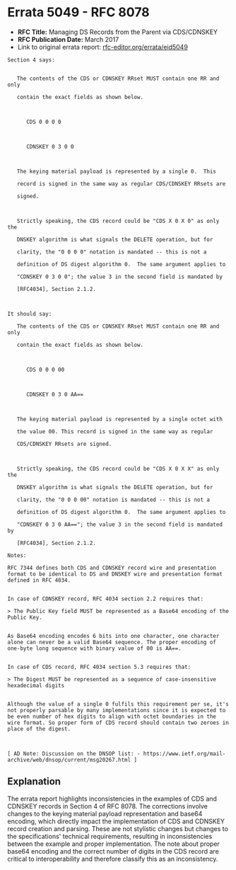 # Errata 5049 - RFC 8078

- **RFC Title:** Managing DS Records from the Parent via CDS/CDNSKEY
- **RFC Publication Date:** March 2017
- Link to original errata report: [rfc-editor.org/errata/eid5049](https://www.rfc-editor.org/errata/eid5049)

```
Section 4 says:


   The contents of the CDS or CDNSKEY RRset MUST contain one RR and only
   contain the exact fields as shown below.

      CDS 0 0 0 0

      CDNSKEY 0 3 0 0

   The keying material payload is represented by a single 0.  This
   record is signed in the same way as regular CDS/CDNSKEY RRsets are
   signed.

   Strictly speaking, the CDS record could be "CDS X 0 X 0" as only the
   DNSKEY algorithm is what signals the DELETE operation, but for
   clarity, the "0 0 0 0" notation is mandated -- this is not a
   definition of DS digest algorithm 0.  The same argument applies to
   "CDNSKEY 0 3 0 0"; the value 3 in the second field is mandated by
   [RFC4034], Section 2.1.2.


It should say:

   The contents of the CDS or CDNSKEY RRset MUST contain one RR and only
   contain the exact fields as shown below.

      CDS 0 0 0 00

      CDNSKEY 0 3 0 AA==

   The keying material payload is represented by a single octet with
   the value 00. This record is signed in the same way as regular
   CDS/CDNSKEY RRsets are signed.

   Strictly speaking, the CDS record could be "CDS X 0 X X" as only the
   DNSKEY algorithm is what signals the DELETE operation, but for
   clarity, the "0 0 0 00" notation is mandated -- this is not a
   definition of DS digest algorithm 0.  The same argument applies to
   "CDNSKEY 0 3 0 AA=="; the value 3 in the second field is mandated by
   [RFC4034], Section 2.1.2.

Notes:

RFC 7344 defines both CDS and CDNSKEY record wire and presentation format to be identical to DS and DNSKEY wire and presentation format defined in RFC 4034.

In case of CDNSKEY record, RFC 4034 section 2.2 requires that:
> The Public Key field MUST be represented as a Base64 encoding of the Public Key.

As Base64 encoding encodes 6 bits into one character, one character alone can never be a valid Base64 sequence. The proper encoding of one-byte long sequence with binary value of 00 is AA==.

In case of CDS record, RFC 4034 section 5.3 requires that:
> The Digest MUST be represented as a sequence of case-insensitive hexadecimal digits

Although the value of a single 0 fulfils this requirement per se, it's not properly parsable by many implementations since it is expected to be even number of hex digits to align with octet boundaries in the wire format. So proper form of CDS record should contain two zeroes in place of the digest.


[ AD Note: Discussion on the DNSOP list: - https://www.ietf.org/mail-archive/web/dnsop/current/msg20267.html ]
```

## Explanation

The errata report highlights inconsistencies in the examples of CDS and CDNSKEY records in Section 4 of RFC 8078. The corrections involve changes to the keying material payload representation and base64 encoding, which directly impact the implementation of CDS and CDNSKEY record creation and parsing.  These are not stylistic changes but changes to the specifications' technical requirements, resulting in inconsistencies between the example and proper implementation.  The note about proper base64 encoding and the correct number of digits in the CDS record are critical to interoperability and therefore classify this as an inconsistency.
